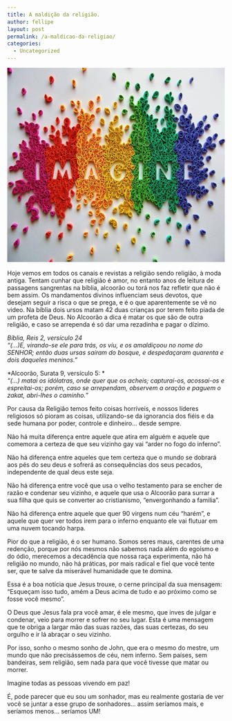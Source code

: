 ```yaml
---
title: A maldição da religião.
author: fellipe
layout: post
permalink: /a-maldicao-da-religiao/
categories:
  - Uncategorized
---
```

[<img alt="imagine-finished-1" src="/img/posts/2015/01/imagine-finished-1-1024x768.jpg" width="600" height="450" />][1]

Hoje vemos em todos os canais e revistas a religião sendo religião, à moda antiga. Tentam cunhar que religião é amor, no entanto anos de leitura de passagens sangrentas na bíblia, alcoorão ou torá nos faz refletir que não é bem assim. Os mandamentos divinos influenciam seus devotos, que desejam seguir a risca o que se prega, e é o que aparentemente se vê no video. Na bíblia dois ursos matam 42 duas crianças por terem feito piada de um profeta de Deus. No Alcoorão a dica é matar os que são de outra religião, e caso se arrependa é só dar uma rezadinha e pagar o dízimo.

*Bíblia, Reis 2, versículo 24*  
*&#8220;(&#8230;)E, virando-se ele para trás, os viu, e os amaldiçoou no nome do SENHOR; então duas ursas saíram do bosque, e despedaçaram quarenta e dois daqueles meninos.&#8221;*

*Alcoorão, Surata 9, versículo 5: *  
*&#8220;(&#8230;) matai os idólatras, onde quer que os acheis; capturai-os, acossai-os e espreitai-os; porém, caso se arrependam, observem a oração e paguem o zakat, abri-lhes o caminho.&#8221;*

Por causa da Religião temos feito coisas horríveis, e nossos líderes religiosos só pioram as coisas, utilizando-se da ignorancia dos fiéis e da sede humana por poder, controle e dinheiro&#8230; desde sempre.

Não há muita diferença entre aquele que atira em alguém e aquele que comemora a certeza de que seu vizinho gay vai &#8220;arder no fogo do inferno&#8221;.

Não há diferença entre aqueles que tem certeza que o mundo se dobrará aos pés do seu deus e sofrerá as consequências dos seus pecados, independente de qual deus este seja.

Não há diferença entre você que usa o velho testamento para se encher de razão e condenar seu vizinho, e aquele que usa o Alcoorão para surrar a sua filha que quis se converter ao cristianismo, &#8220;envergonhando a familia&#8221;.

Não há diferença entre aquele que quer 90 virgens num céu &#8220;harém&#8221;, e aquele que quer ver todos irem para o inferno enquanto ele vai flutuar em uma nuvem tocando harpa.

Pior do que a religião, é o ser humano. Somos seres maus, carentes de uma redenção, porque por nós mesmos não sabemos nada além do egoísmo e do ódio, merecemos a decadência que nossa raça experimenta, não há religião no mundo, não há práticas, por mais radical e fiel que você tente ser, que te salve da miserável humanidade que te domina.

Essa é a boa notícia que Jesus trouxe, o cerne principal da sua mensagem: &#8220;Esqueçam isso tudo, amém a Deus acima de tudo e ao próximo como se fosse você mesmo&#8221;.

O Deus que Jesus fala pra você amar, é ele mesmo, que inves de julgar e condenar, veio para morrer e sofrer no seu lugar. Esta é uma mensagem que te obriga a largar mão das suas razões, das suas certezas, do seu orgulho e ir lá abraçar o seu vizinho.

Por isso, sonho o mesmo sonho de John, que era o mesmo do mestre, um mundo que não precisássemos de céu, nem inferno. Sem países, sem bandeiras, sem religião, sem nada para que você tivesse que matar ou morrer.

Imagine todas as pessoas vivendo em paz!

É, pode parecer que eu sou um sonhador, mas eu realmente gostaria de ver você se juntar a esse grupo de sonhadores&#8230; assim seríamos mais, e seríamos menos&#8230; seríamos UM!

 [1]: /img/posts/2015/01/imagine-finished-1.jpg